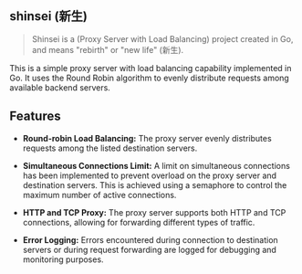 ## shinsei (新生)
> Shinsei is a (Proxy Server with Load Balancing) project created in Go, and means "rebirth" or "new life" (新生).

This is a simple proxy server with load balancing capability implemented in Go. It uses the Round Robin algorithm to evenly distribute requests among available backend servers.

## Features

- **Round-robin Load Balancing:** The proxy server evenly distributes requests among the listed destination servers.

- **Simultaneous Connections Limit:** A limit on simultaneous connections has been implemented to prevent overload on the proxy server and destination servers. This is achieved using a semaphore to control the maximum number of active connections.

- **HTTP and TCP Proxy:** The proxy server supports both HTTP and TCP connections, allowing for forwarding different types of traffic.

- **Error Logging:** Errors encountered during connection to destination servers or during request forwarding are logged for debugging and monitoring purposes.
